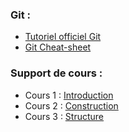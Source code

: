 ### Git :

* [Tutoriel officiel Git](https://git-scm.com/docs/gittutorial)
* [Git Cheat-sheet](https://education.github.com/git-cheat-sheet-education.pdf)

### Support de cours :
* Cours 1 : [Introduction](cours1-introduction.pdf)
* Cours 2 : [Construction](cours2-designPatterns-creational.pdf)
* Cours 3 : [Structure](cours3-designPatterns-structural.pdf)



